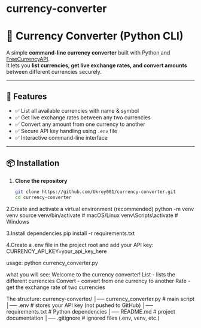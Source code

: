 # currency-converter
# 💱 Currency Converter (Python CLI)

A simple **command-line currency converter** built with Python and [FreeCurrencyAPI](https://freecurrencyapi.com/).  
It lets you **list currencies, get live exchange rates, and convert amounts** between different currencies securely.

---

## 🚀 Features
- ✅ List all available currencies with name & symbol  
- ✅ Get live exchange rates between any two currencies  
- ✅ Convert any amount from one currency to another  
- ✅ Secure API key handling using `.env` file  
- ✅ Interactive command-line interface  

---

## 📦 Installation

1. **Clone the repository**
   ```bash
   git clone https://github.com/Ukroy001/currency-converter.git
   cd currency-converter
2.Create and activate a virtual environment (recommended)
python -m venv venv
source venv/bin/activate   # macOS/Linux
venv\Scripts\activate      # Windows

3.Install dependencies
pip install -r requirements.txt

4.Create a .env file in the project root and add your API key:
CURRENCY_API_KEY=your_api_key_here

usage:
python currency_converter.py

what you will see:
Welcome to the currency converter!
List - lists the different currencies
Convert - convert from one currency to another
Rate - get the exchange rate of two currencies

The structure:
currency-converter/
│── currency_converter.py   # main script
│── .env                    # stores your API key (not pushed to GitHub)
│── requirements.txt        # Python dependencies
│── README.md               # project documentation
│── .gitignore              # ignored files (.env, venv, etc.)

